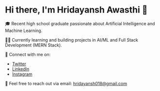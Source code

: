 # Hi there, I'm Hridayansh Awasthi 👋

🎓 Recent high school graduate passionate about Artificial Intelligence and Machine Learning.

👨‍💻 Currently learning and building projects in AI/ML and Full Stack Development (MERN Stack).

🔗 Connect with me on:
- [Twitter](https://twitter.com/hridayansh018)
- [LinkedIn](https://www.linkedin.com/in/hridayansh-awasthi-0095a12b6)
- [Instagram](https://www.instagram.com/__hridayansh)

📧 Feel free to reach out via email: [hridayansh018@gmail.com](mailto:hridayansh018@gmail.com)

<!---
Hridayansh018/Hridayansh018 is a ✨ special ✨ repository because its `README.md` (this file) appears on your GitHub profile.
You can click the Preview link to take a look at your changes.
--->
